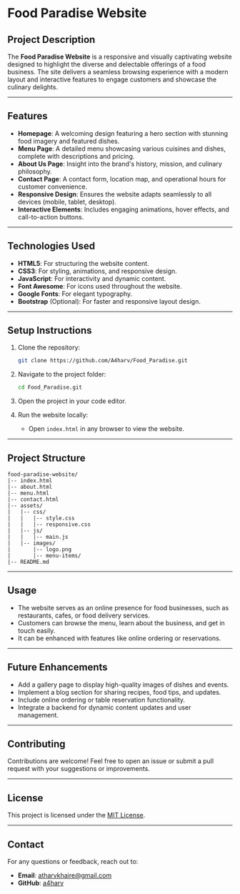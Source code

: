 # Food Paradise Website

## Project Description
The **Food Paradise Website** is a responsive and visually captivating website designed to highlight the diverse and delectable offerings of a food business. The site delivers a seamless browsing experience with a modern layout and interactive features to engage customers and showcase the culinary delights.

---

## Features

- **Homepage**: A welcoming design featuring a hero section with stunning food imagery and featured dishes.
- **Menu Page**: A detailed menu showcasing various cuisines and dishes, complete with descriptions and pricing.
- **About Us Page**: Insight into the brand's history, mission, and culinary philosophy.
- **Contact Page**: A contact form, location map, and operational hours for customer convenience.
- **Responsive Design**: Ensures the website adapts seamlessly to all devices (mobile, tablet, desktop).
- **Interactive Elements**: Includes engaging animations, hover effects, and call-to-action buttons.

---

## Technologies Used

- **HTML5**: For structuring the website content.
- **CSS3**: For styling, animations, and responsive design.
- **JavaScript**: For interactivity and dynamic content.
- **Font Awesome**: For icons used throughout the website.
- **Google Fonts**: For elegant typography.
- **Bootstrap** (Optional): For faster and responsive layout design.

---

## Setup Instructions

1. Clone the repository:
   ```bash
   git clone https://github.com/A4harv/Food_Paradise.git
   ```

2. Navigate to the project folder:
   ```bash
   cd Food_Paradise.git
   ```

3. Open the project in your code editor.

4. Run the website locally:
   - Open `index.html` in any browser to view the website.

---

## Project Structure

```
food-paradise-website/
|-- index.html
|-- about.html
|-- menu.html
|-- contact.html
|-- assets/
|   |-- css/
|   |   |-- style.css
|   |   |-- responsive.css
|   |-- js/
|   |   |-- main.js
|   |-- images/
|       |-- logo.png
|       |-- menu-items/
|-- README.md
```

---

## Usage

- The website serves as an online presence for food businesses, such as restaurants, cafes, or food delivery services.
- Customers can browse the menu, learn about the business, and get in touch easily.
- It can be enhanced with features like online ordering or reservations.

---

## Future Enhancements

- Add a gallery page to display high-quality images of dishes and events.
- Implement a blog section for sharing recipes, food tips, and updates.
- Include online ordering or table reservation functionality.
- Integrate a backend for dynamic content updates and user management.

---

## Contributing

Contributions are welcome! Feel free to open an issue or submit a pull request with your suggestions or improvements.

---

## License

This project is licensed under the [MIT License](LICENSE).

---

## Contact

For any questions or feedback, reach out to:
- **Email**: atharvkhaire@gmail.com
- **GitHub**: [a4harv](https://github.com/a4harv)
